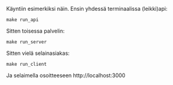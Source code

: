 Käyntiin esimerkiksi näin. Ensin yhdessä terminaalissa (leikki)api:

```
make run_api
```

Sitten toisessa palvelin:

```
make run_server
```

Sitten vielä selainasiakas:

```
make run_client
```

Ja selaimella osoitteeseen http://localhost:3000
